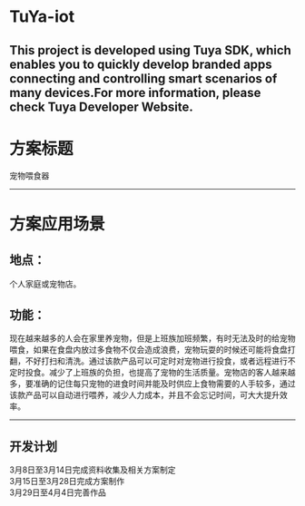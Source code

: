 # TuYa-iot
This project is developed using Tuya SDK, which enables you to quickly develop branded apps connecting and controlling smart scenarios of many devices.For more information, please check Tuya Developer Website.<br>
--
方案标题<br>
=
宠物喂食器<br>
___________
方案应用场景<br>
=
地点：
-
个人家庭或宠物店。<br>

功能：
-
现在越来越多的人会在家里养宠物，但是上班族加班频繁，有时无法及时的给宠物喂食，如果在食盘内放过多食物不仅会造成浪费，宠物玩耍的时候还可能将食盘打翻，不好打扫和清洗。通过该款产品可以可定时对宠物进行投食，或者远程进行不定时投食。减少了上班族的负担，也提高了宠物的生活质量。宠物店的客人越来越多，要准确的记住每只宠物的进食时间并能及时供应上食物需要的人手较多，通过该款产品可以自动进行喂养，减少人力成本，并且不会忘记时间，可大大提升效率。<br>
_________
开发计划<br>
-
3月8日至3月14日完成资料收集及相关方案制定<br>
3月15日至3月28日完成方案制作<br>
3月29日至4月4日完善作品<br>

